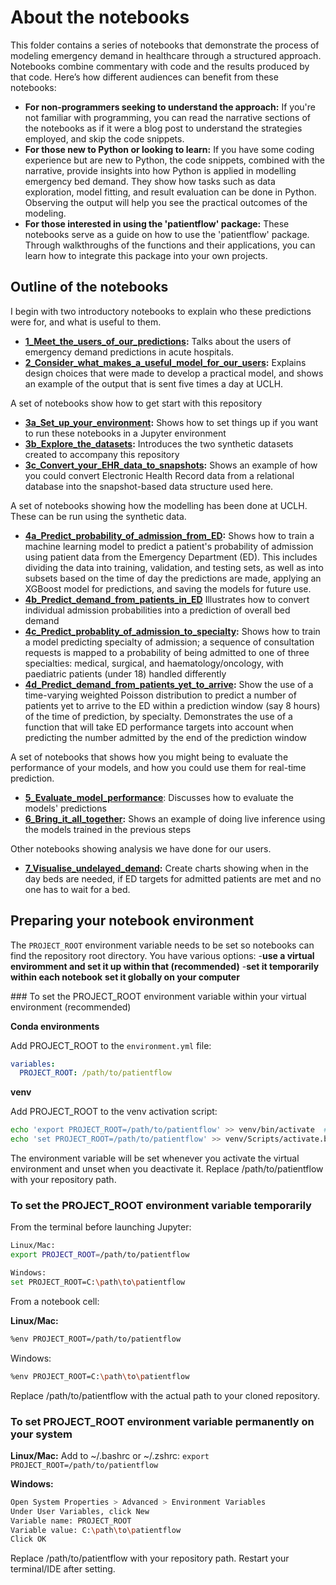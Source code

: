 # About the notebooks

This folder contains a series of notebooks that demonstrate the process of modeling emergency demand in healthcare through a structured approach. Notebooks combine commentary with code and the results produced by that code. Here’s how different audiences can benefit from these notebooks:

- **For non-programmers seeking to understand the approach:** If you're not familiar with programming, you can read the narrative sections of the notebooks as if it were a blog post to understand the strategies employed, and skip the code snippets.
- **For those new to Python or looking to learn:** If you have some coding experience but are new to Python, the code snippets, combined with the narrative, provide insights into how Python is applied in modelling emergency bed demand. They show how tasks such as data exploration, model fitting, and result evaluation can be done in Python. Observing the output will help you see the practical outcomes of the modeling.
- **For those interested in using the 'patientflow' package:** These notebooks serve as a guide on how to use the 'patientflow' package. Through walkthroughs of the functions and their applications, you can learn how to integrate this package into your own projects.

## Outline of the notebooks

I begin with two introductory notebooks to explain who these predictions were for, and what is useful to them.

- **[1_Meet_the_users_of_our_predictions](1_Meet_the_users_of_our_predictions.ipynb):** Talks about the users of emergency demand predictions in acute hospitals.
- **[2_Consider_what_makes_a_useful_model_for_our_users](2_Consider_what_makes_a_useful_model_for_our_users.ipynb):** Explains design choices that were made to develop a practical model, and shows an example of the output that is sent five times a day at UCLH.

A set of notebooks show how to get start with this repository

- **[3a_Set_up_your_environment](3a_Set_up_your_environment.ipynb):** Shows how to set things up if you want to run these notebooks in a Jupyter environment
- **[3b_Explore_the_datasets](3b_Explore_the_datasets.ipynb):** Introduces the two synthetic datasets created to accompany this repository
- **[3c_Convert_your_EHR_data_to_snapshots](3c_Convert_your_EHR_data_to_snapshots.ipynb):** Shows an example of how you could convert Electronic Health Record data from a relational database into the snapshot-based data structure used here.

A set of notebooks showing how the modelling has been done at UCLH. These can be run using the synthetic data.

- **[4a_Predict_probability_of_admission_from_ED](4a_Predict_probability_of_admission_from_ED.ipynb):** Shows how to train a machine learning model to predict a patient's probability of admission using patient data from the Emergency Department (ED). This includes dividing the data into training, validation, and testing sets, as well as into subsets based on the time of day the predictions are made, applying an XGBoost model for predictions, and saving the models for future use.
- **[4b_Predict_demand_from_patients_in_ED](4b_Predict_demand_from_patients_in_ED.ipynb)** Illustrates how to convert individual admission probabilities into a prediction of overall bed demand
- **[4c_Predict_probablity_of_admission_to_specialty](4c_Predict_probability_of_admission_to_specialty.ipynb):** Shows how to train a model predicting specialty of admission; a sequence of consultation requests is mapped to a probability of being admitted to one of three specialties: medical, surgical, and haematology/oncology, with paediatric patients (under 18) handled differently
- **[4d_Predict_demand_from_patients_yet_to_arrive](4d_Predict_demand_from_patients_yet_to_arrive.ipynb):** Show the use of a time-varying weighted Poisson distribution to predict a number of patients yet to arrive to the ED within a prediction window (say 8 hours) of the time of prediction, by specialty. Demonstrates the use of a function that will take ED performance targets into account when predicting the number admitted by the end of the prediction window

A set of notebooks that shows how you might being to evaluate the performance of your models, and how you could use them for real-time prediction. 
- **[5_Evaluate_model_performance](5_Evaluate_model_performance.ipynb)**: Discusses how to evaluate the models' predictions
- **[6_Bring_it_all_together](6_Bring_it_all_together.ipynb):** Shows an example of doing live inference using the models trained in the previous steps

Other notebooks showing analysis we have done for our users.

- **[7_Visualise_undelayed_demand](7_Visualise_undelayed_demand.ipynb):** Create charts showing when in the day beds are needed, if ED targets for admitted patients are met and no one has to wait for a bed.

## Preparing your notebook environment

The `PROJECT_ROOT` environment variable needs to be set so notebooks can find the repository root directory. You have various options: -**use a virtual enviromment and set it up within that (recommended)** -**set it temporarily within each notebook**
**set it globally on your computer**

### To set the PROJECT_ROOT environment variable within your virtual environment (recommended)

**Conda environments**

Add PROJECT_ROOT to the `environment.yml` file:

```yaml
variables:
  PROJECT_ROOT: /path/to/patientflow
```

**venv**

Add PROJECT_ROOT to the venv activation script:

```sh
echo 'export PROJECT_ROOT=/path/to/patientflow' >> venv/bin/activate  # Linux/Mac
echo 'set PROJECT_ROOT=/path/to/patientflow' >> venv/Scripts/activate.bat  # Windows
```

The environment variable will be set whenever you activate the virtual environment and unset when you deactivate it.
Replace /path/to/patientflow with your repository path.

### To set the PROJECT_ROOT environment variable temporarily

From the terminal before launching Jupyter:

```sh
Linux/Mac:
export PROJECT_ROOT=/path/to/patientflow

Windows:
set PROJECT_ROOT=C:\path\to\patientflow
```

From a notebook cell:

**Linux/Mac:**

```sh
%env PROJECT_ROOT=/path/to/patientflow
```

Windows:

```sh
%env PROJECT_ROOT=C:\path\to\patientflow
```

Replace /path/to/patientflow with the actual path to your cloned repository.

### To set PROJECT_ROOT environment variable permanently on your system

**Linux/Mac:**
Add to ~/.bashrc or ~/.zshrc:
`export PROJECT_ROOT=/path/to/patientflow`

**Windows:**

```sh
Open System Properties > Advanced > Environment Variables
Under User Variables, click New
Variable name: PROJECT_ROOT
Variable value: C:\path\to\patientflow
Click OK
```

Replace /path/to/patientflow with your repository path. Restart your terminal/IDE after setting.
